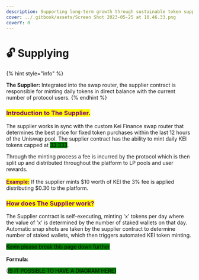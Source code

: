 ```yaml
---
description: Supporting long-term growth through sustainable token supplies.
cover: ../.gitbook/assets/Screen Shot 2023-05-25 at 10.46.33.png
coverY: 0
---
```


# 🔓 Supplying

{% hint style="info" %}


**The Supplier:** Integrated into the swap router, the supplier contract is responsible for minting daily tokens in direct balance with the current number of protocol users.
{% endhint %}

### <mark style="color:purple;">Introduction to The Supplier.</mark>

The supplier works in sync with the custom Kei Finance swap router that determines the best price for fixed token purchases within the last 12 hours of the Uniswap pool. The supplier contract has the ability to mint daily KEI tokens capped at <mark style="background-color:green;">33 333</mark>.&#x20;

Through the minting process a fee is incurred by the protocol which is then split up and distributed throughout the platform to LP pools and user rewards.\
\
<mark style="color:purple;">**Example:**</mark> If the supplier mints $10 worth of KEI the 3% fee is applied distributing $0.30 to the platform.

### <mark style="color:purple;">How does The Supplier work?</mark>&#x20;

The Supplier contract is self-executing, minting 'x' tokens per day where the value of 'x' is determined by the number of staked wallets on that day. Automatic snap shots are taken by the supplier contract to determine number of staked wallets, which then triggers automated KEI token minting.

<mark style="background-color:green;">Kevin please break this page down further</mark>\
\
**Formula:**

(<mark style="background-color:green;">IS IT POSSIBLE TO HAVE A DIAGRAM HERE)</mark>&#x20;
